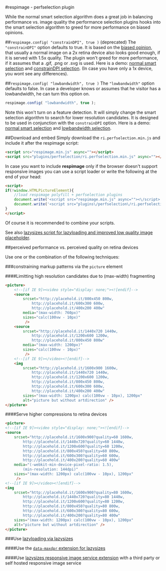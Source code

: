 #respimage - perfselection plugin

While the normal smart selection algorithm does a great job in balancing performance vs. image quality the performance selection plugins hooks into the smart selection algorithm to greed for more performance on biased opinions.

##``respimage.config( "constrainDPI", true )`` (deprecated)
The ``"constrainDPI"`` option defaults to true. It is based on the [biased opinion](http://www.quirksmode.org/blog/archives/2012/03/the_ipad_3_and.html), that usually a normal image on a 2x retina device also looks good enough, if it is served with 1.5x quality. The plugin won't greed for more performance, if it assumes that a .gif, .png or .svg is used. Here is a demo: [normal smart selection](http://rawgit.com/aFarkas/respimage/stable/cfg/child.html) and [constrainDPI selection](http://rawgit.com/aFarkas/respimage/stable/cfg/child.html?perfselection). (In case you have only a 1x device, you wont see any differences).

##``respimage.config( "lowbandwidth", true )``
The ``"lowbandwidth"`` option defaults to false. In case a developer knows or assumes that he visitor has a lowbandwidth, he can turn this option on.

```js
respimage.config( "lowbandwidth", true );
```

Note this won't turn on a feature detection. It will simply change the smart selection algorithm to search for lower resolution candidates. It is designed to be used in conjunction with the ``constrainDPI`` option.
Here is a demo: [normal smart selection](http://rawgit.com/aFarkas/respimage/stable/cfg/child.html) and [lowbandwidth selection](http://rawgit.com/aFarkas/respimage/stable/cfg/child.html?lowbandwidth).

##Download and embed
Simply download the ``ri.perfselection.min.js`` and include it after the respimage script:

```html
<script src="respimage.min.js" async=""></script>
<script src="plugins/perfselection/ri.perfselection.min.js" async=""></script>
```

In case you want to include **respimage** only if the browser doesn't support responsive images you can use a script loader or write the following at the end of your head:

```html
<script>
if(!window.HTMLPictureElement){
	//load respimage polyfill + perfselection plugins
	document.write('<script src="respimage.min.js" async=""><\/script>');
	document.write('<script src="plugins\/perfselection\/ri.perfselection.min.js" async=""><\/script>');
}
</script>
```

Of course it is recommended to combine your scripts.

See also [lazysizes script for lazyloading and improved low quality image placeholder](https://github.com/aFarkas/lazysizes).

##perceived performance vs. perceived quality on retina devices

Use one or the combination of the following techniques:

###constraining markup patterns via the ``picture`` element

####Limitting high resolution candidates due to (max-width) fragmenting
```html
<picture>
    <!--[if IE 9]><video style="display: none;"><![endif]-->
    <source
        srcset="http://placehold.it/800x450 800w,
            http://placehold.it/600x300 600w,
            http://placehold.it/400x200 400w"
        media="(max-width: 760px)"
        sizes="calc(100vw - 10px)"
         />
    <source
        srcset="http://placehold.it/1440x720 1440w,
            http://placehold.it/1200x600 1200w,
            http://placehold.it/800x450 800w"
        media="(max-width: 1200px)"
        sizes="calc(100vw - 10px)"
         />
    <!--[if IE 9]></video><![endif]-->
    <img
        srcset="http://placehold.it/1600x900 1600w,
            http://placehold.it/1440x720 1440w,
            http://placehold.it/1200x600 1200w,
            http://placehold.it/800x450 800w,
            http://placehold.it/600x300 600w,
            http://placehold.it/400x200 400w"
        sizes="(max-width: 1200px) calc(100vw - 10px), 1200px"
        alt="picture but without artdirection" />
</picture>
```
####Serve higher compressions to retina devices
```html
<picture>
<!--[if IE 9]><video style="display: none;"><![endif]-->
<source
    srcset="http://placehold.it/1600x900?quality=60 1600w,
        http://placehold.it/1440x720?quality=60 1440w,
        http://placehold.it/1200x600?quality=60 1200w,
        http://placehold.it/800x450?quality=60 800w,
        http://placehold.it/600x300?quality=60 600w,
        http://placehold.it/400x200?quality=60 400w"
    media="(-webkit-min-device-pixel-ratio: 1.5), 
        (min-resolution: 144dpi)"
    sizes="(max-width: 1200px) calc(100vw - 10px), 1200px"
     />
<!--[if IE 9]></video><![endif]-->
<img
    srcset="http://placehold.it/1600x900?quality=80 1600w,
        http://placehold.it/1440x720?quality=80 1440w,
        http://placehold.it/1200x600?quality=80 1200w,
        http://placehold.it/800x450?quality=80 800w,
        http://placehold.it/600x300?quality=80 600w,
        http://placehold.it/400x200?quality=80 400w"
    sizes="(max-width: 1200px) calc(100vw - 10px), 1200px"
    alt="picture but without artdirection" />
</picture>
```

###Use [lazyloading via lazysizes](https://github.com/aFarkas/lazysizes)

####Use the [``data-maxdpr`` extension for lazysizes](https://github.com/aFarkas/lazysizes/tree/gh-pages/plugins/maxdpr)

####Use [lazysizes responsive image service extension](https://github.com/aFarkas/lazysizes/tree/gh-pages/plugins/rias) with a third party or self hosted responsive image service

